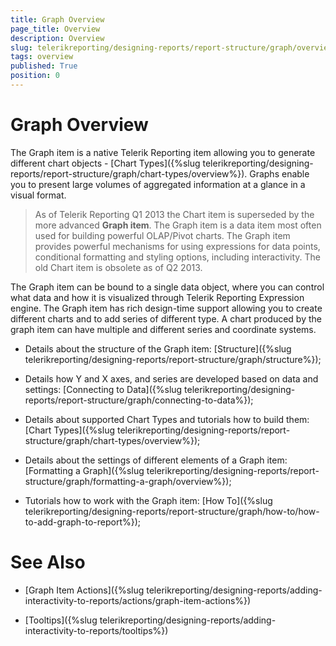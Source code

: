 ```yaml
---
title: Graph Overview
page_title: Overview 
description: Overview
slug: telerikreporting/designing-reports/report-structure/graph/overview
tags: overview
published: True
position: 0
---
```


# Graph Overview

The Graph item is a native Telerik Reporting item allowing you to generate different chart objects - [Chart Types]({%slug telerikreporting/designing-reports/report-structure/graph/chart-types/overview%}). Graphs enable you to present large volumes of aggregated information at a glance in a visual format. 

> As of Telerik Reporting Q1 2013 the Chart item is superseded by the more advanced __Graph item__. The Graph item is a data item most often used for building powerful OLAP/Pivot charts. The Graph item provides powerful mechanisms for using expressions for data points, conditional formatting and styling options, including interactivity. The old Chart item is obsolete as of Q2 2013.

The Graph item can be bound to a single data object, where you can control what data and how it is visualized through Telerik Reporting Expression engine. The Graph item has rich design-time support allowing you to create different charts and to add series of different type. A chart produced by the graph item can have multiple and different series and coordinate systems. 

* Details about the structure of the Graph item: [Structure]({%slug telerikreporting/designing-reports/report-structure/graph/structure%}); 

* Details how Y and X axes, and series are developed based on data and settings: [Connecting to Data]({%slug telerikreporting/designing-reports/report-structure/graph/connecting-to-data%}); 

* Details about supported Chart Types and tutorials how to build them: [Chart Types]({%slug telerikreporting/designing-reports/report-structure/graph/chart-types/overview%}); 

* Details about the settings of different elements of a Graph item: [Formatting a Graph]({%slug telerikreporting/designing-reports/report-structure/graph/formatting-a-graph/overview%}); 

* Tutorials how to work with the Graph item: [How To]({%slug telerikreporting/designing-reports/report-structure/graph/how-to/how-to-add-graph-to-report%}); 


# See Also

* [Graph Item Actions]({%slug telerikreporting/designing-reports/adding-interactivity-to-reports/actions/graph-item-actions%})

* [Tooltips]({%slug telerikreporting/designing-reports/adding-interactivity-to-reports/tooltips%})
